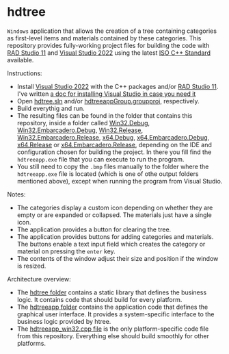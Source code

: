 # hdtree
`Windows` application that allows the creation of a tree containing categories as first-level items and materials contained by these categories.
This repository provides fully-working project files for building the code with [RAD Studio 11](https://www.embarcadero.com/products/cbuilder) and [Visual Studio 2022](https://visualstudio.microsoft.com/vs/community/) using the latest [ISO C++ Standard](https://www.google.com/search?q=iso+C%2B%2B) available.

Instructions:
- Install [Visual Studio 2022](https://visualstudio.microsoft.com/vs/community/) with the C++ packages and/or [RAD Studio 11](https://www.embarcadero.com/products/cbuilder). I've written [a doc for installing Visual Studio in case you need it](https://github.com/asm128/hdtree/blob/master/VS.md)
- Open [hdtree.sln](./hdtree.sln) and/or [hdtreeappGroup.groupproj](./hdtreeappGroup.groupproj), respectively.
- Build everythig and run.
- The resulting files can be found in the folder that contains this repository, inside a folder called [Win32.Debug](../Win32.Debug/), [Win32.Embarcadero.Debug](../Win32.Embarcadero.Debug/), [Win32.Release](../Win32.Release/), [Win32.Embarcadero.Release](../Win32.Embarcadero.Release/),  [x64.Debug](../x64.Debug/), [x64.Embarcadero.Debug](../x64.Embarcadero.Debug/), [x64.Release](../x64.Release/) or [x64.Embarcadero.Release](../x64.Embarcadero.Release/), depending on the IDE and configuration chosen for building the project. In there you fill find the `hdtreeapp.exe` file that you can execute to run the program.
- You still need to copy the `.bmp` files manually to the folder where the `hdtreeapp.exe` file is located (which is one of othe output folders mentioned above), except when running the program from Visual Studio.

Notes:
- The categories display a custom icon depending on whether they are empty or are expanded or collapsed. The materials just have a single icon.
- The application provides a button for clearing the tree.
- The application provides buttons for adding categories and materials. The buttons enable a text input field which creates the category or material on pressing the `enter` key.
- The contents of the window adjust their size and position if the window is resized.

Architecture overview:
- The [hdtree folder](https://github.com/asm128/hdtree/tree/master/hdtree) contains a static library that defines the business logic. It contains code that should build for every platform.
- The [hdtreeapp folder](https://github.com/asm128/hdtree/tree/master/hdtreeapp) contains the application code that defines the graphical user interface. It provides a system-specific interface to the business logic provided by htree. 
- The [hdtreeapp_win32.cpp file](https://github.com/asm128/hdtree/blob/master/hdtreeapp/hdtreeapp_win32.cpp) is the only platform-specific code file from this repository. Everything else should build smoothly for other platforms.

